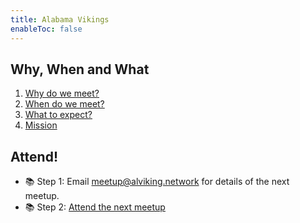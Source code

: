 ```yaml
---
title: Alabama Vikings
enableToc: false
---
```


## Why, When and What

1. [Why do we meet?](notes/why)
2. [When do we meet?](notes/calendar)
3. [What to expect?](notes/meetings)
4. [Mission](https://inebriatedpress.files.wordpress.com/2009/03/090404-farside-wolves.jpg)

## Attend!
- 📚 Step 1: Email [meetup@alviking.network](mailto:meetup@alviking.network) for details of the next meetup.
- 📚 Step 2: [Attend the next meetup](notes/calendar)
